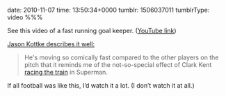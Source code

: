 date: 2010-11-07
time: 13:50:34+0000
tumblr: 1506037011
tumblrType: video
%%%

See this video of a fast running goal keeper. ([YouTube link][yt])

[Jason Kottke describes it well:][jk]

> He's moving so comically fast compared to the other players on the pitch that it reminds me of the not-so-special effect of Clark Kent [racing the train][sm] in Superman.

If all football was like this, I’d watch it a lot. (I don’t watch it at all.)

[jk]: http://kottke.org/10/11/goalkeeper-faster-than-speeding-locomotive

[yt]: http://www.youtube.com/watch?v=6liJjDg9FLc

[sm]: http://www.youtube.com/watch?v=Z2yH5HFUOGg
